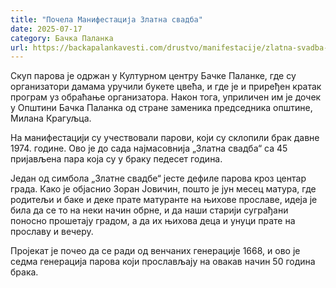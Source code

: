 ```yaml
---
title: "Почела Манифестација Златна свадба"
date: 2025-07-17
category: Бачка Паланка
url: https://backapalankavesti.com/drustvo/manifestacije/zlatna-svadba-backa-palanka2024/
---
```


Скуп парова је одржан у Културном центру Бачке Паланке, где су организатори дамама уручили букете цвећa, и где је и приређен кратак програм уз обраћање организатора. Након тога, уприличен им је дочек у Општини Бачка Паланка од стране заменика председника општине, Милана Крагуљца.

На манифестацији су учествовали парови, који су склопили брак давне 1974. године. Ово је до сада најмасовнија „Златна свадба“ са 45 пријављена пара која су у браку педесет година.

Један од симбола „Златне свадбе“ јесте дефиле парова кроз центар града. Како је објаснио Зоран Јовичин, пошто је јун месец матура, где родитељи и баке и деке прате матуранте на њихове прославе, идеја је била да се то на неки начин обрне, и да наши старији суграђани поносно прошетају градом, а да их њихова деца и унуци прате на прославу и вечеру.

Пројекат је почео да се ради од венчаних генерације 1668, и ово је седма генерација парова који прослављају на овакав начин 50 година брака.
